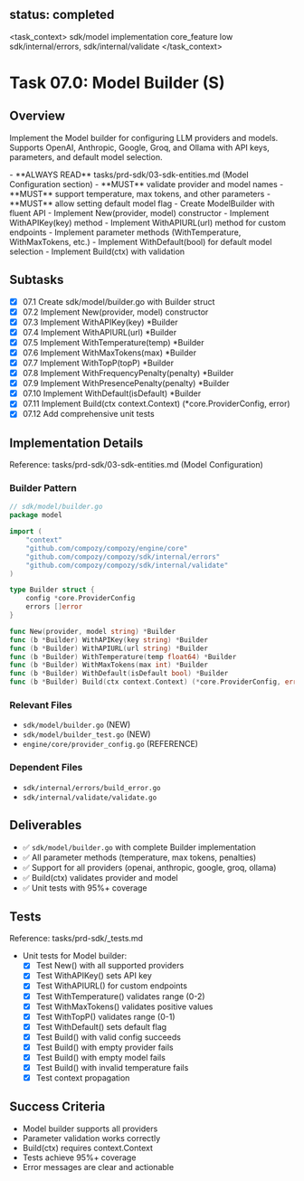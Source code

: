 ## status: completed

<task_context>
<domain>sdk/model</domain>
<type>implementation</type>
<scope>core_feature</scope>
<complexity>low</complexity>
<dependencies>sdk/internal/errors, sdk/internal/validate</dependencies>
</task_context>

# Task 07.0: Model Builder (S)

## Overview

Implement the Model builder for configuring LLM providers and models. Supports OpenAI, Anthropic, Google, Groq, and Ollama with API keys, parameters, and default model selection.

<critical>
- **ALWAYS READ** tasks/prd-sdk/03-sdk-entities.md (Model Configuration section)
- **MUST** validate provider and model names
- **MUST** support temperature, max tokens, and other parameters
- **MUST** allow setting default model flag
</critical>

<requirements>
- Create ModelBuilder with fluent API
- Implement New(provider, model) constructor
- Implement WithAPIKey(key) method
- Implement WithAPIURL(url) method for custom endpoints
- Implement parameter methods (WithTemperature, WithMaxTokens, etc.)
- Implement WithDefault(bool) for default model selection
- Implement Build(ctx) with validation
</requirements>

## Subtasks

- [x] 07.1 Create sdk/model/builder.go with Builder struct
- [x] 07.2 Implement New(provider, model) constructor
- [x] 07.3 Implement WithAPIKey(key) *Builder
- [x] 07.4 Implement WithAPIURL(url) *Builder
- [x] 07.5 Implement WithTemperature(temp) *Builder
- [x] 07.6 Implement WithMaxTokens(max) *Builder
- [x] 07.7 Implement WithTopP(topP) *Builder
- [x] 07.8 Implement WithFrequencyPenalty(penalty) *Builder
- [x] 07.9 Implement WithPresencePenalty(penalty) *Builder
- [x] 07.10 Implement WithDefault(isDefault) *Builder
- [x] 07.11 Implement Build(ctx context.Context) (*core.ProviderConfig, error)
- [x] 07.12 Add comprehensive unit tests

## Implementation Details

Reference: tasks/prd-sdk/03-sdk-entities.md (Model Configuration)

### Builder Pattern

```go
// sdk/model/builder.go
package model

import (
    "context"
    "github.com/compozy/compozy/engine/core"
    "github.com/compozy/compozy/sdk/internal/errors"
    "github.com/compozy/compozy/sdk/internal/validate"
)

type Builder struct {
    config *core.ProviderConfig
    errors []error
}

func New(provider, model string) *Builder
func (b *Builder) WithAPIKey(key string) *Builder
func (b *Builder) WithAPIURL(url string) *Builder
func (b *Builder) WithTemperature(temp float64) *Builder
func (b *Builder) WithMaxTokens(max int) *Builder
func (b *Builder) WithDefault(isDefault bool) *Builder
func (b *Builder) Build(ctx context.Context) (*core.ProviderConfig, error)
```

### Relevant Files

- `sdk/model/builder.go` (NEW)
- `sdk/model/builder_test.go` (NEW)
- `engine/core/provider_config.go` (REFERENCE)

### Dependent Files

- `sdk/internal/errors/build_error.go`
- `sdk/internal/validate/validate.go`

## Deliverables

- ✅ `sdk/model/builder.go` with complete Builder implementation
- ✅ All parameter methods (temperature, max tokens, penalties)
- ✅ Support for all providers (openai, anthropic, google, groq, ollama)
- ✅ Build(ctx) validates provider and model
- ✅ Unit tests with 95%+ coverage

## Tests

Reference: tasks/prd-sdk/_tests.md

- Unit tests for Model builder:
  - [x] Test New() with all supported providers
  - [x] Test WithAPIKey() sets API key
  - [x] Test WithAPIURL() for custom endpoints
  - [x] Test WithTemperature() validates range (0-2)
  - [x] Test WithMaxTokens() validates positive values
  - [x] Test WithTopP() validates range (0-1)
  - [x] Test WithDefault() sets default flag
  - [x] Test Build() with valid config succeeds
  - [x] Test Build() with empty provider fails
  - [x] Test Build() with empty model fails
  - [x] Test Build() with invalid temperature fails
  - [x] Test context propagation

## Success Criteria

- Model builder supports all providers
- Parameter validation works correctly
- Build(ctx) requires context.Context
- Tests achieve 95%+ coverage
- Error messages are clear and actionable
